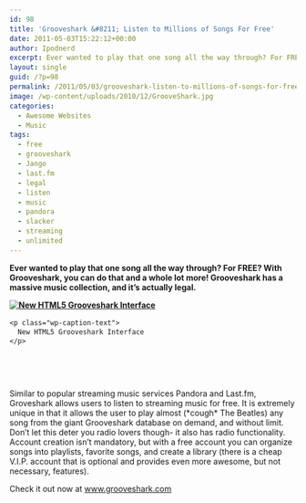 ```yaml
---
id: 98
title: 'Grooveshark &#8211; Listen to Millions of Songs For Free'
date: 2011-05-03T15:22:12+00:00
author: Ipodnerd
excerpt: Ever wanted to play that one song all the way through? For FREE? With Grooveshark, you can do that along with much more! Grooveshark has a massive music collection, and it’s actually legal.
layout: single
guid: /?p=98
permalink: /2011/05/03/grooveshark-listen-to-millions-of-songs-for-free/
image: /wp-content/uploads/2010/12/GrooveShark.jpg
categories:
  - Awesome Websites
  - Music
tags:
  - free
  - grooveshark
  - Jango
  - last.fm
  - legal
  - listen
  - music
  - pandora
  - slacker
  - streaming
  - unlimited
---
```

**Ever wanted to play that one song all the way through? For FREE? With Grooveshark, you can do that and a whole lot more! Grooveshark has a massive music collection, and it’s actually legal.**

<p style="text-align: center;">
  <div id="attachment_32" style="max-width: 589px" class="wp-caption aligncenter">
    <strong></strong><strong><a href="/wp-content/uploads/2010/12/newgroove.png"><img class="size-full wp-image-32" title="HTML5 Grooveshark Interface" src="/wp-content/uploads/2010/12/newgroove.png" alt="New HTML5 Grooveshark Interface" width="579" height="422" srcset="/wp-content/uploads/2010/12/newgroove.png 1009w, /wp-content/uploads/2010/12/newgroove-300x218.png 300w" sizes="(max-width: 579px) 100vw, 579px" /></a></strong>
    
    <p class="wp-caption-text">
      New HTML5 Grooveshark Interface
    </p>
  </div>
  
  <p>
    &nbsp;
  </p>
  
  <p>
    &nbsp;
  </p>
  
  <p>
    Similar to popular streaming music services Pandora and Last.fm, Groveshark allows users to listen to streaming music for free. It is extremely unique in that it allows the user to play almost (*cough* The Beatles) any song from the giant Grooveshark database on demand, and without limit. Don&#8217;t let this deter you radio lovers though- it also has radio functionality. Account creation isn&#8217;t mandatory, but with a free account you can organize songs into playlists, favorite songs, and create a library (there is a cheap V.I.P. account that is optional and provides even more awesome, but not necessary, features).
  </p>
  
  <p>
    Check it out now at <a href="http://www.grooveshark.com">www.grooveshark.com</a>
  </p>
